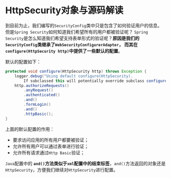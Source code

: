 HttpSecurity对象与源码解读
=========================================================================
到目前为止，我们编写的`SecurityConfig`类中只是包含了如何验证用户的信息。但是`Spring Security`如何知道我们希望所有的用户都被验证呢？
`Spring Security`是怎么知道我们希望支持表单形式的验证呢？**原因是我们的`SecurityConfig`类继承了`WebSecurityConfigurerAdapter`，
而其在`configure(HttpSecurity http)`中提供了一些默认的配置**。

默认的配置如下：
```java
protected void configure(HttpSecurity http) throws Exception {
    logger.debug("Using default configure(HttpSecurity). 
        If subclassed this will potentially override subclass configure(HttpSecurity).");
    http.authorizeRequests()
        .anyRequest()
        .authenticated()
        .and()
        .formLogin()
        .and()
        .httpBasic();
}
```
上面的默认配置的作用：
+ 要求访问应用的所有用户都要被验证；
+ 允许所有用户可以通过表单进行验证；
+ 允许所有请求通过`Http Basic`验证；

`Java`配置中的 **`and()`方法类似于`xml`配置中的结束标签**，`and()`方法返回的对象还是`HttpSecurity`，方便我们继续对`HttpSecurity`进行配置。




